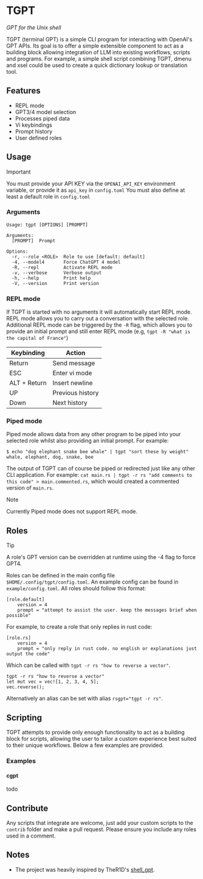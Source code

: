# TGPT
*GPT for the Unix shell*

TGPT (terminal GPT) is a simple CLI program for interacting with OpenAI's GPT APIs. Its goal is to offer a simple extensible component to act as a building block allowing integration of LLM into existing workflows, scripts and programs. For example, a simple shell script combining TGPT, dmenu and xsel could be used to create a quick dictionary lookup or translation tool.

## Features
* REPL mode
* GPT3/4 model selection
* Processes piped data
* Vi keybindings
* Prompt history
* User defined roles

## Usage
> [!IMPORTANT]
> You must provide your API KEY via the `OPENAI_API_KEY` environment variable, or provide it as `api_key` in `config.toml` You must also define at least a default role in `config.toml`

### Arguments
```
Usage: tgpt [OPTIONS] [PROMPT]

Arguments:
  [PROMPT]  Prompt

Options:
  -r, --role <ROLE>  Role to use [default: default]
  -4, --model4       Force ChatGPT 4 model
  -R, --repl         Activate REPL mode
  -v, --verbose      Verbose output
  -h, --help         Print help
  -V, --version      Print version
```

### REPL mode
If TGPT is started with no arguments it will automatically start REPL mode. REPL mode allows you to carry out a conversation with the selected role. Additional REPL mode can be triggered by the `-R` flag, which allows you to provide an initial prompt and still enter REPL mode (e.g, `tgpt -R "what is the capital of France"`)

| Keybinding   | Action           |
| ------------ | ---------------- |
| Return       | Send message     |
| ESC          | Enter vi mode    |
| ALT + Return | Insert newline   |
| UP           | Previous history |
| Down         | Next history     |

### Piped mode
Piped mode allows data from any other program to be piped into your selected role whilst also providing an initial prompt. For example:
```
$ echo "dog elephant snake bee whale" | tgpt "sort these by weight"
whale, elephant, dog, snake, bee
```
The output of TGPT can of course be piped or redirected just like any other CLI application. For example: `cat main.rs | tgpt -r rs "add comments to this code" > main.commented.rs`, which would created a commented version of `main.rs`.

> [!NOTE]
> Currently Piped mode does not support REPL mode. 


## Roles
> [!TIP]
> A role's GPT version can be overridden at runtime using the -4 flag to force GPT4.

Roles can be defined in the main config file `$HOME/.config/tgpt/config.toml`. An example config can be found in `example/config.toml`. All roles should follow this format:

```
[role.default]
    version = 4
    prompt = "attempt to assist the user. keep the messages brief when possible"
```
For example, to create a role that only replies in rust code:

```
[role.rs]
    version = 4
    prompt = "only reply in rust code. no english or explanations just output the code"
```
Which can be called with `tgpt -r rs "how to reverse a vector"`. 
```
tgpt -r rs "how to reverse a vector"
let mut vec = vec![1, 2, 3, 4, 5];
vec.reverse();
```
Alternatively an alias can be set with alias `rsgpt="tgpt -r rs"`.

## Scripting
TGPT attempts to provide only enough functionality to act as a building block for scripts, allowing the user to tailor a custom experience best suited to their unique workflows. Below a few examples are provided.
### Examples
#### cgpt
todo

## Contribute
Any scripts that integrate are welcome, just add your custom scripts to the `contrib` folder and make a pull request. Please ensure you include any roles used in a comment.

## Notes
* The project was heavily inspired by TheR1D's [shell_gpt](https://github.com/TheR1D/shell_gpt).
